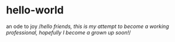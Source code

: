 # hello-world
an ode to joy
/*hello friends, this is my attempt to become a working professional, hopefully I become a grown up soon!*/
